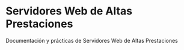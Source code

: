 # Servidores Web de Altas Prestaciones
Documentación y prácticas de Servidores Web de Altas Prestaciones
